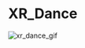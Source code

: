 # XR_Dance
![xr_dance_gif](https://github.com/user-attachments/assets/57efa721-9d6f-42a3-ab9c-e4b7ded573b1)
